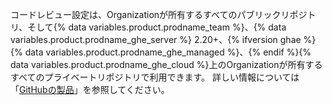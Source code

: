 コードレビュー設定は、Organizationが所有するすべてのパブリックリポジトリ、そして{% data variables.product.prodname_team %}、{% data variables.product.prodname_ghe_server %} 2.20+、{% ifversion ghae %}{% data variables.product.prodname_ghe_managed %}、{% endif %}{% data variables.product.prodname_ghe_cloud %}上のOrganizationが所有するすべてのプライベートリポジトリで利用できます。 詳しい情報については「[GitHubの製品](/articles/githubs-products)」を参照してください。
